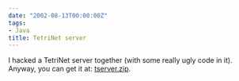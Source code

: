```yaml
---
date: "2002-08-13T00:00:00Z"
tags:
- Java
title: TetriNet server
---
```

I hacked a TetriNet server together (with some really ugly code in it). Anyway, you can get it at: [tserver.zip](http://www.timvw.be/wp-content/code/java/tserver.zip).
